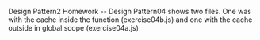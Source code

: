 Design Pattern2 Homework --
Design Pattern04 shows two files. One was with the cache inside the function (exercise04b.js) and one with the cache outside in global scope (exercise04a.js)
